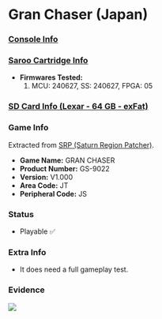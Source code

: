# Gran Chaser (Japan)

### [Console Info](../../../../Info/Consoles/VA13/README.md)

### [Saroo Cartridge Info](../../../../Info/Cartridges/RetroGameParadiseStore/1.32F/README.md)

- <b>Firmwares Tested:</b>
  1. MCU: 240627, SS: 240627, FPGA: 05

### [SD Card Info (Lexar - 64 GB - exFat)](../../../../Info/SdCards/Lexar/64GB/exfat/README.md)

### Game Info

Extracted from [SRP (Saturn Region Patcher)](https://segaxtreme.net/resources/saturn-region-patcher.81/download).

- <b>Game Name:</b> GRAN CHASER
- <b>Product Number:</b> GS-9022
- <b>Version:</b> V1.000
- <b>Area Code:</b> JT
- <b>Peripheral Code:</b> JS

### Status

- Playable :white_check_mark:

### Extra Info

- It does need a full gameplay test.

### Evidence

[![](https://img.youtube.com/vi/Ggmc4GcwSQA/0.jpg)](https://www.youtube.com/watch?v=Ggmc4GcwSQA)
